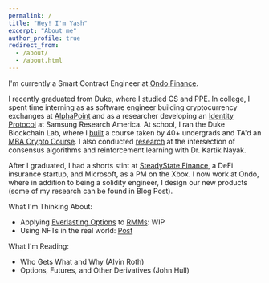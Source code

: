 ```yaml
---
permalink: /
title: "Hey! I'm Yash"
excerpt: "About me"
author_profile: true
redirect_from: 
  - /about/
  - /about.html
---
```


I'm currently a Smart Contract Engineer at [Ondo Finance](https://ondo.finance). 

I recently graduated from Duke, where I studied CS and PPE. In college, I spent time interning as as software engineer building cryptocurrency exchanges at [AlphaPoint](https://alphapoint.com) and as a researcher developing an [Identity Protocol](https://ypatil12.github.io/projects/portfolio-2/) at Samsung Research America. At school, I ran the Duke Blockchain Lab, where I [built](https://ypatil12.github.io/teaching/house-course) a course taken by 40+ undergrads and TA'd an [MBA Crypto Course](https://ypatil12.github.io/teaching/innovation-cryptoventures). I also conducted [research](https://ypatil12.github.io/projects/portfolio-1/) at the intersection of consensus algorithms and reinforcement learning with Dr. Kartik Nayak. 

After I graduated, I had a shorts stint at [SteadyState Finance](https://www.steadystate.finance), a DeFi insurance startup, and Microsoft, as a PM on the Xbox. I now work at Ondo, where in addition to being a solidity engineer, I design our new products (some of my research can be found in Blog Post).

What I'm Thinking About:
- Applying [Everlasting Options](https://ondo.finance) to [RMMs](https://stanford.edu/~guillean/papers/rmms.pdf): WIP
- Using NFTs in the real world: [Post](https://ypatil12.github.io/posts/NFT-Verification/)

What I'm Reading:
- Who Gets What and Why (Alvin Roth)
- Options, Futures, and Other Derivatives (John Hull)

